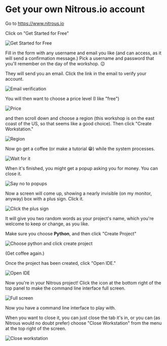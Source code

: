 # Get your own Nitrous.io account

Go to https://www.nitrous.io

Click on "Get Started for Free"

![Get Started for Free](https://github.com/csheldonhess/c4l16-cli-workshop/images/raw/master/getit.jpg "Click Get Started for Free")

Fill in the form with any username and email you like (and can access, as it will send a confirmation message.) Pick a username and password that you'll remember on the day of the workshop. 😉

They will send you an email. Click the link in the email to verify your account.

![Email verification](https://github.com/csheldonhess/c4l16-cli-workshop/images/raw/master/email.jpg "Click the link to verify your email address")

You will then want to choose a price level (I like "free")

![Price](https://github.com/csheldonhess/c4l16-cli-workshop/images/raw/master/price.jpg "Click $0 per month")

and then scroll down and choose a region (this workshop is on the east coast of the US, so that seems like a good choice). Then click "Create Workstation."

![Region](https://github.com/csheldonhess/c4l16-cli-workshop/images/raw/master/region.jpg "Click US East and Create Workstation")

Now go get a coffee (or make a tutorial 😁) while the system processes.

![Wait for it](https://github.com/csheldonhess/c4l16-cli-workshop/images/raw/master/wait.jpg "Wait while a workstation is created")

When it's finished, you might get a popup asking you for money. You can close it.

![Say no to popups](https://github.com/csheldonhess/c4l16-cli-workshop/images/raw/master/nopopup.jpg "Close the popup")

Now a screen will come up, showing a nearly invisible (on my monitor, anyway) box with a plus sign. Click it.

![Click the plus sign](https://github.com/csheldonhess/c4l16-cli-workshop/images/raw/master/invisible_plus.jpg "Click the plus sign")

It will give you two random words as your project's name, which you're welcome to keep or change, as you like. 

Make sure you choose __Python__, and then click "Create Project"

![Choose python and click create project](https://github.com/csheldonhess/c4l16-cli-workshop/images/raw/master/python.jpg "Choose Python and click Create Project")

(Get coffee again.) 

Once the project has been created, click "Open IDE."

![Open IDE](https://github.com/csheldonhess/c4l16-cli-workshop/images/raw/master/open_ide.jpg "Open IDE")

Now you're in your Nitrous project! Click the icon at the bottom right of the top panel to make the command line interface full screen.

![Full screen](https://github.com/csheldonhess/c4l16-cli-workshop/images/raw/master/fullscreen.jpg "Full screen")

Now you have a command line interface to play with.

When you want to close it, you can just close the tab it's in, or you can (as Nitrous would no doubt prefer) choose "Close Workstation" from the menu at the top right of the screen.

![Close workstation](https://github.com/csheldonhess/c4l16-cli-workshop/images/raw/master/stop.jpg "Close workstation")
